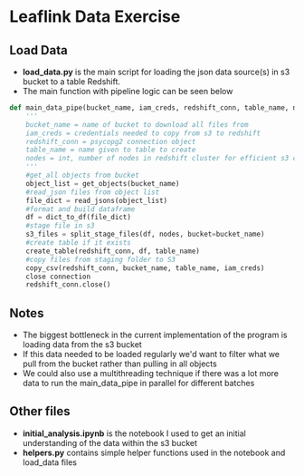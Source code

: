 # Leaflink Data Exercise

## Load Data
- **load_data.py** is the main script for loading the json data source(s) in s3 bucket to a table Redshift.
- The main function with pipeline logic can be seen below
```python
def main_data_pipe(bucket_name, iam_creds, redshift_conn, table_name, nodes):
    '''
    bucket_name = name of bucket to download all files from
    iam_creds = credentials needed to copy from s3 to redshift
    redshift_conn = psycopg2 connection object
    table_name = name given to table to create
    nodes = int, number of nodes in redshift cluster for efficient s3 copy
    '''
    #get_all objects from bucket
    object_list = get_objects(bucket_name)
    #read_json files from object list
    file_dict = read_jsons(object_list)
    #format and build dataframe
    df = dict_to_df(file_dict)
    #stage file in s3
    s3_files = split_stage_files(df, nodes, bucket=bucket_name)
    #create table if it exists
    create_table(redshift_conn, df, table_name)
    #copy files from staging folder to S3
    copy_csv(redshift_conn, bucket_name, table_name, iam_creds)
    close connection
    redshift_conn.close()
```

## Notes
- The biggest bottleneck in the current implementation of the program is loading data from the s3 bucket
- If this data needed to be loaded regularly we'd want to filter what we pull from the bucket rather than pulling in all objects
- We could also use a multithreading technique if there was a lot more data to run the main_data_pipe in parallel for different batches

## Other files
- **initial_analysis.ipynb** is the notebook I used to get an initial understanding of the data within the s3 bucket
- **helpers.py** contains simple helper functions used in the notebook and load_data files
